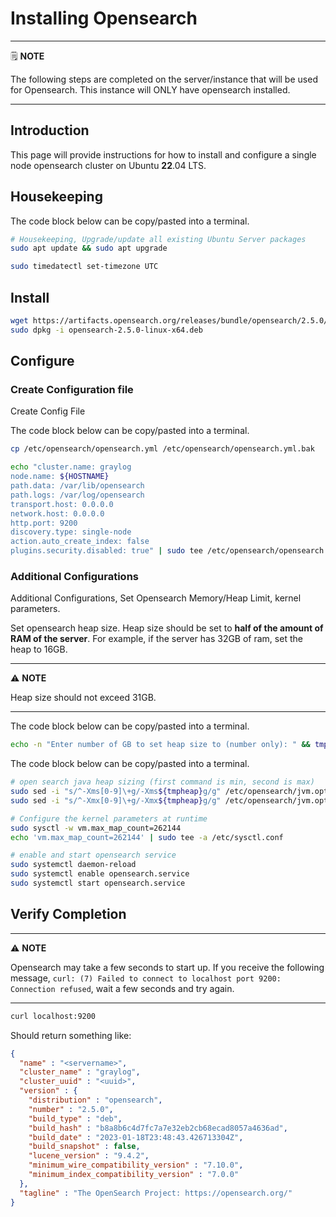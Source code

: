 # Installing Opensearch

---
🗒️ **NOTE**

The following steps are completed on the server/instance that will be used for Opensearch. This instance will ONLY have opensearch installed.

---

## Introduction

This page will provide instructions for how to install and configure a single node opensearch cluster on Ubuntu **22**.04 LTS.

## Housekeeping

The code block below can be copy/pasted into a terminal.

```sh
# Housekeeping, Upgrade/update all existing Ubuntu Server packages
sudo apt update && sudo apt upgrade

sudo timedatectl set-timezone UTC

```

## Install

```sh
wget https://artifacts.opensearch.org/releases/bundle/opensearch/2.5.0/opensearch-2.5.0-linux-x64.deb
sudo dpkg -i opensearch-2.5.0-linux-x64.deb

```

## Configure

### Create Configuration file

Create Config File

The code block below can be copy/pasted into a terminal.

```sh
cp /etc/opensearch/opensearch.yml /etc/opensearch/opensearch.yml.bak

echo "cluster.name: graylog
node.name: ${HOSTNAME}
path.data: /var/lib/opensearch
path.logs: /var/log/opensearch
transport.host: 0.0.0.0
network.host: 0.0.0.0
http.port: 9200
discovery.type: single-node
action.auto_create_index: false
plugins.security.disabled: true" | sudo tee /etc/opensearch/opensearch.yml

```

### Additional Configurations

Additional Configurations, Set Opensearch Memory/Heap Limit, kernel parameters.

Set opensearch heap size. Heap size should be set to **half of the amount of RAM of the server**. For example, if the server has 32GB of ram, set the heap to 16GB.

---
⚠️ **NOTE**

Heap size should not exceed 31GB.

---

The code block below can be copy/pasted into a terminal.

```sh
echo -n "Enter number of GB to set heap size to (number only): " && tmpheap=$(head -1 </dev/stdin)

```

The code block below can be copy/pasted into a terminal.

```sh
# open search java heap sizing (first command is min, second is max)
sudo sed -i "s/^-Xms[0-9]\+g/-Xms${tmpheap}g/g" /etc/opensearch/jvm.options
sudo sed -i "s/^-Xmx[0-9]\+g/-Xmx${tmpheap}g/g" /etc/opensearch/jvm.options

# Configure the kernel parameters at runtime
sudo sysctl -w vm.max_map_count=262144
echo 'vm.max_map_count=262144' | sudo tee -a /etc/sysctl.conf

# enable and start opensearch service
sudo systemctl daemon-reload
sudo systemctl enable opensearch.service
sudo systemctl start opensearch.service

```

## Verify Completion

---
⚠️ **NOTE**

Opensearch may take a few seconds to start up. If you receive the following message, `curl: (7) Failed to connect to localhost port 9200: Connection refused`, wait a few seconds and try again.

---

```sh
curl localhost:9200
```

Should return something like:

```json
{
  "name" : "<servername>",
  "cluster_name" : "graylog",
  "cluster_uuid" : "<uuid>",
  "version" : {
    "distribution" : "opensearch",
    "number" : "2.5.0",
    "build_type" : "deb",
    "build_hash" : "b8a8b6c4d7fc7a7e32eb2cb68ecad8057a4636ad",
    "build_date" : "2023-01-18T23:48:43.426713304Z",
    "build_snapshot" : false,
    "lucene_version" : "9.4.2",
    "minimum_wire_compatibility_version" : "7.10.0",
    "minimum_index_compatibility_version" : "7.0.0"
  },
  "tagline" : "The OpenSearch Project: https://opensearch.org/"
}
```
